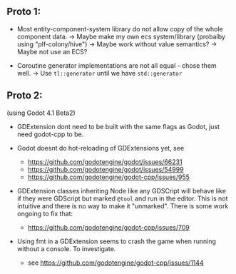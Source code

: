 
Proto 1:
--------


- Most entity-component-system library do not allow copy of the whole component data.
    -> Maybe make my own ecs system/library (probalby using "plf-colony/hive")
    -> Maybe work without value semantics?
    -> Maybe not use an ECS?

- Coroutine generator implementations are not all equal - chose them well.
    -> Use `tl::generator` until we have `std::generator`


Proto 2:
--------
(using Godot 4.1 Beta2)

- GDExtension dont need to be built with the same flags as Godot, just need godot-cpp to be.

- Godot doesnt do hot-reloading of GDExtensions yet, see
    - https://github.com/godotengine/godot/issues/66231
    - https://github.com/godotengine/godot/issues/54999
    - https://github.com/godotengine/godot-cpp/issues/955

- GDExtension classes inheriting Node like any GDSCript will behave like if they were GDScript but marked `@tool` and run in the editor. This is not intuitive and there is no way to make it "unmarked". There is some work ongoing to fix that:
    - https://github.com/godotengine/godot-cpp/issues/709

- Using fmt in a GDExtension seems to crash the game when running without a console. To investigate.
    - see https://github.com/godotengine/godot-cpp/issues/1144


